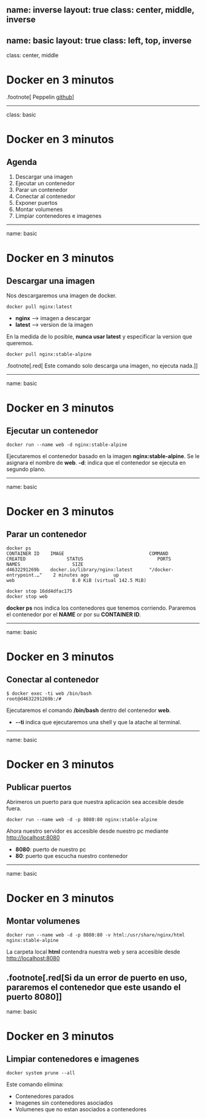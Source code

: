 name: inverse
layout: true
class: center, middle, inverse
---
name: basic
layout: true
class: left, top, inverse
---
class: center, middle

# Docker en 3 minutos

.footnote[ Peppelin [github](https://github.com/peppelin/tutorial-docker)]

---
class: basic

# Docker en 3 minutos

## Agenda
1. Descargar una imagen
2. Ejecutar un contenedor
3. Parar un contenedor
4. Conectar al contenedor
5. Exponer puertos
6. Montar volumenes
7. Limpiar contenedores e imagenes
---
name: basic
# Docker en 3 minutos

## Descargar una imagen
Nos descargaremos una imagen de docker.
```terminal
docker pull nginx:latest
```
* **nginx** --> imagen a descargar
* **latest** --> version de la imagen

En la medida de lo posible, **nunca usar latest** y especificar la version que queremos.
```terminal
docker pull nginx:stable-alpine
```

.footnote[.red[ Este comando solo descarga una imagen, no ejecuta nada.]]


---
name: basic
# Docker en 3 minutos

## Ejecutar un contenedor
```terminal
docker run --name web -d nginx:stable-alpine 
```
Ejecutaremos el contenedor basado en la imagen **nginx:stable-alpine**.
Se le asignara el nombre de **web**.
**-d**: indica que el contenedor se ejecuta en segundo plano.

---
name: basic
# Docker en 3 minutos

## Parar un contenedor
```terminal
docker ps
CONTAINER ID    IMAGE                               COMMAND                   CREATED               STATUS                           PORTS                     NAMES                   SIZE
d4632291269b    docker.io/library/nginx:latest      "/docker-entrypoint.…"    2 minutes ago         up                                                         web                     8.0 KiB (virtual 142.5 MiB)
```
```terminal
docker stop 16dd4dfac175
docker stop web
```
**docker ps** nos indica los contenedores que tenemos corriendo.
Pararemos el contenedor por el **NAME** or por su **CONTAINER ID**.

---

name: basic
# Docker en 3 minutos

## Conectar al contenedor
```terminal
$ docker exec -ti web /bin/bash
root@d4632291269b:/#
```
Ejecutaremos el comando **/bin/bash** dentro del contenedor **web**.
* **--ti** indica que ejecutaremos una shell y que la atache al terminal.

---
name: basic
# Docker en 3 minutos

## Publicar puertos
Abrimeros un puerto para que nuestra aplicación sea accesible desde fuera.
```terminal
docker run --name web -d -p 8080:80 nginx:stable-alpine 
```
Ahora nuestro servidor es accesible desde nuestro pc mediante [http://localhost:8080](http://localhost:8080)

* **8080**: puerto de nuestro pc
* **80**: puerto que escucha nuestro contenedor

---
name: basic
# Docker en 3 minutos

## Montar volumenes
```terminal
docker run --name web -d -p 8080:80 -v html:/usr/share/nginx/html nginx:stable-alpine 
```
La carpeta local **html** contendra nuestra web y sera accesible desde [http://localhost:8080](http://localhost:8080)

.footnote[.red[Si da un error de puerto en uso, pararemos el contenedor que este usando el puerto 8080]]
---
name: basic
# Docker en 3 minutos

## Limpiar contenedores e imagenes

```terminal
docker system prune --all
```

Este comando elimina:
* Contenedores parados
* Imagenes sin contenedores asociados
* Volumenes que no estan asociados a contenedores
